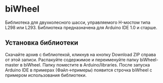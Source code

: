 biWheel
=======
Библиотека для двухколесного шасси, управляемого H-мостом типа L298 или L293. 
Библиотека предназначена для Arduino IDE 1.0 и старше.

Установка библиотеки
-------
Скачайте архив с библиотекой, кликнув на кнопку Download ZIP справа от этой записи. Распакуйте содержимое и переименуйте папку biWheel-master в biWheel. Папку поместите в Arduino/libraries. После запуска Arduino IDE в примерах (Файл->примеры) появится строчка biWheel с примером использования библиотеки. 


